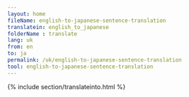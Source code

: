```yaml
---
layout: home
fileName: english-to-japanese-sentence-translation
translatein: english_to_japanese
folderName : translate
lang: uk
from: en
to: ja
permalink: /uk/english-to-japanese-sentence-translation
tool: english-to-japanese-sentence-translation
---
```

{% include section/translateinto.html %}